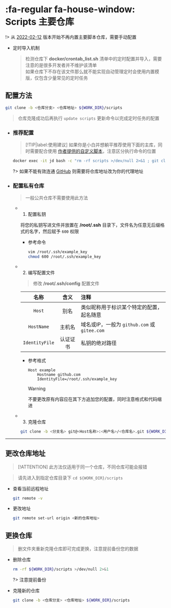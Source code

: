 # :fa-regular fa-house-window: Scripts 主要仓库
!> 从 [2022-02-12](./start/历史更新?id=_2022-02-12) 版本开始不再内置主要脚本仓库，需要手动配置

  - 定时导入机制

    > 检测仓库下 **docker/crontab_list.sh** 清单中的定时配置并导入，需要注意的是很多开发者并不维护该清单\
    > 如果仓库下不存在该文件那么就不能实现自动管理定时会使用内置模版，仅包含少量常见的定时任务

## 配置方法
```bash
git clone -b <仓库分支> <仓库地址> ${WORK_DIR}/scripts
```
> 仓库克隆成功后再执行 `update scripts` 更新命令以完成定时任务的配置

- ### 推荐配置 <!-- {docsify-ignore} -->

  > [!TIP|label:使用建议]
  > 如果你是小白并想躺平推荐使用下面的主库，同时需要配合使用 [作者提供的自定义脚本](./config/自定义脚本?id=使用作者提供的自定义脚本)，注意区分执行命令的位置
  ```bash
  docker exec -it jd bash -c "rm -rf scripts >/dev/null 2>&1 ; git clone -b jd_scripts https://github.com/Aaron-lv/sync.git scripts ; update scripts"
  ```

  ?> 如果不能有效连通 [GitHub](https://github.com) 则需要将仓库地址改为你的代理地址

- ### 配置私有仓库 <!-- {docsify-ignore} -->
  > 一般公共仓库不需要使用此方法

  - 1. 配置私钥

    将您的私钥写进文件并放置在 **/root/.ssh** 目录下，文件名为任意无后缀格式的名字，然后赋予 `600` 权限

    - 参考命令

      ```bash
      vim /root/.ssh/example_key
      chmod 600 /root/.ssh/example_key
      ```

  - 2. 编写配置文件

    > 修改 **/root/.ssh/config** 配置文件

    |       名称      |  含义  |                    注释                    |
    | :------------: | :----: | :---------------------------------------- |
    |     `Host`     |   别名  | 类似昵称用于标识某个特定的配置，起名随意         |
    |   `HostName`   |  主机名 | 域名或IP，一般为 `github.com` 或 `gitee.com` |
    | `IdentityFile` | 认证证书 | 私钥的绝对路径                               |

    - 参考格式

      ```
      Host example
          Hostname github.com
          IdentityFile=/root/.ssh/example_key
      ```
      > [!WARNING]
      > 不要更改原有内容应在其下方追加您的配置，同时注意格式和代码缩进

  - 3. 克隆仓库

    ```bash
    git clone -b <分支名> git@<Host名称>:<用户名>/<仓库名>.git ${WORK_DIR}/scripts
    ```

***

## 更改仓库地址
> [!ATTENTION]
> 此方法仅适用于同一个仓库，不同仓库可能会报错

> 请先进入到指定仓库目录下 `cd ${WORK_DIR}/scripts`

- 查看当前远程地址

  ```bash
  git remote -v
  ```

- 更改地址

  ```bash
  git remote set-url origin <新的仓库地址>
  ```

## 更换仓库
> 删文件夹重新克隆仓库即可完成更换，注意提前备份您的数据

- 删除仓库

  ```bash
  rm -rf ${WORK_DIR}/scripts >/dev/null 2>&1
  ```
  ?> 注意提前备份

- 克隆新的仓库

  ```bash
  git clone -b <仓库分支> <仓库地址> ${WORK_DIR}/scripts
  ```
